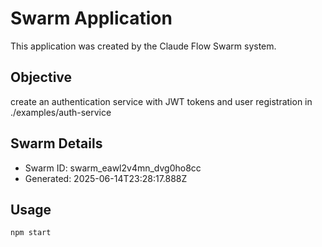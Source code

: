 # Swarm Application

This application was created by the Claude Flow Swarm system.

## Objective
create an authentication service with JWT tokens and user registration in ./examples/auth-service

## Swarm Details
- Swarm ID: swarm_eawl2v4mn_dvg0ho8cc
- Generated: 2025-06-14T23:28:17.888Z

## Usage

```bash
npm start
```
